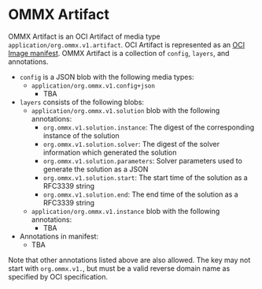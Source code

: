 OMMX Artifact
===============

OMMX Artifact is an OCI Artifact of media type `application/org.ommx.v1.artifact`.
OCI Artifact is represented as an [OCI Image manifest](https://github.com/opencontainers/image-spec/blob/v1.1.0/manifest.md).
OMMX Artifact is a collection of `config`, `layers`, and annotations.

- `config` is a JSON blob with the following media types:
    - `application/org.ommx.v1.config+json`
      - TBA
- `layers` consists of the following blobs:
    - `application/org.ommx.v1.solution` blob with the following annotations:
        - `org.ommx.v1.solution.instance`: The digest of the corresponding instance of the solution
        - `org.ommx.v1.solution.solver`: The digest of the solver information which generated the solution
        - `org.ommx.v1.solution.parameters`: Solver parameters used to generate the solution as a JSON
        - `org.ommx.v1.solution.start`: The start time of the solution as a RFC3339 string
        - `org.ommx.v1.solution.end`: The end time of the solution as a RFC3339 string
    - `application/org.ommx.v1.instance` blob with the following annotations:
        - TBA
- Annotations in manifest:
  - TBA

Note that other annotations listed above are also allowed.
The key may not start with `org.ommx.v1.`, but must be a valid reverse domain name as specified by OCI specification.
